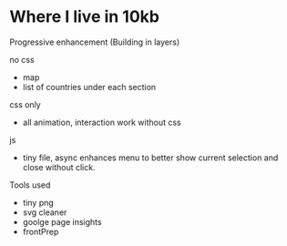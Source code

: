 # Where I live in 10kb

Progressive enhancement  (Building in layers)

no css
 - map 
 - list of countries under each section
 
css only
 - all animation, interaction work without css
 
 js
 - tiny file, async enhances menu to better show current selection and close without click.
 
 Tools used
 
 - tiny png
 - svg cleaner
 - goolge page insights
 - frontPrep
 

